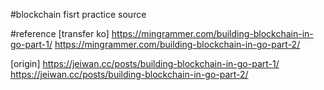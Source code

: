 #blockchain fisrt practice source

#reference
[transfer ko]
https://mingrammer.com/building-blockchain-in-go-part-1/
https://mingrammer.com/building-blockchain-in-go-part-2/

[origin]
https://jeiwan.cc/posts/building-blockchain-in-go-part-1/
https://jeiwan.cc/posts/building-blockchain-in-go-part-2/